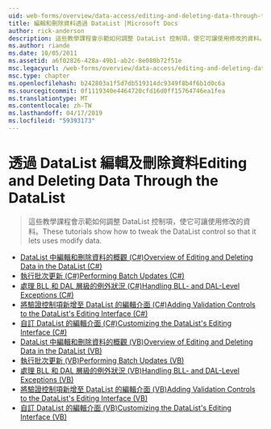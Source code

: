```yaml
---
uid: web-forms/overview/data-access/editing-and-deleting-data-through-the-datalist/index
title: 編輯和刪除資料透過 DataList |Microsoft Docs
author: rick-anderson
description: 這些教學課程會示範如何調整 DataList 控制項，使它可讓使用修改的資料。
ms.author: riande
ms.date: 10/05/2011
ms.assetid: a6f02826-428a-49b1-ab2c-8e080b72f51e
msc.legacyurl: /web-forms/overview/data-access/editing-and-deleting-data-through-the-datalist
msc.type: chapter
ms.openlocfilehash: b242803a1f5d7db519314dc9349f8b4f6b1d0c6a
ms.sourcegitcommit: 0f1119340e4464720cfd16d0ff15764746ea1fea
ms.translationtype: MT
ms.contentlocale: zh-TW
ms.lasthandoff: 04/17/2019
ms.locfileid: "59393173"
---
```

# <a name="editing-and-deleting-data-through-the-datalist"></a><span data-ttu-id="dea90-103">透過 DataList 編輯及刪除資料</span><span class="sxs-lookup"><span data-stu-id="dea90-103">Editing and Deleting Data Through the DataList</span></span>

> <span data-ttu-id="dea90-104">這些教學課程會示範如何調整 DataList 控制項，使它可讓使用修改的資料。</span><span class="sxs-lookup"><span data-stu-id="dea90-104">These tutorials show how to tweak the DataList control so that it lets uses modify data.</span></span>


- [<span data-ttu-id="dea90-105">DataList 中編輯和刪除資料的概觀 (C#)</span><span class="sxs-lookup"><span data-stu-id="dea90-105">Overview of Editing and Deleting Data in the DataList (C#)</span></span>](an-overview-of-editing-and-deleting-data-in-the-datalist-cs.md)
- [<span data-ttu-id="dea90-106">執行批次更新 (C#)</span><span class="sxs-lookup"><span data-stu-id="dea90-106">Performing Batch Updates (C#)</span></span>](performing-batch-updates-cs.md)
- [<span data-ttu-id="dea90-107">處理 BLL 和 DAL 層級的例外狀況 (C#)</span><span class="sxs-lookup"><span data-stu-id="dea90-107">Handling BLL- and DAL-Level Exceptions (C#)</span></span>](handling-bll-and-dal-level-exceptions-cs.md)
- [<span data-ttu-id="dea90-108">將驗證控制項新增至 DataList 的編輯介面 (C#)</span><span class="sxs-lookup"><span data-stu-id="dea90-108">Adding Validation Controls to the DataList's Editing Interface (C#)</span></span>](adding-validation-controls-to-the-datalist-s-editing-interface-cs.md)
- [<span data-ttu-id="dea90-109">自訂 DataList 的編輯介面 (C#)</span><span class="sxs-lookup"><span data-stu-id="dea90-109">Customizing the DataList's Editing Interface (C#)</span></span>](customizing-the-datalist-s-editing-interface-cs.md)
- [<span data-ttu-id="dea90-110">DataList 中編輯和刪除資料的概觀 (VB)</span><span class="sxs-lookup"><span data-stu-id="dea90-110">Overview of Editing and Deleting Data in the DataList (VB)</span></span>](an-overview-of-editing-and-deleting-data-in-the-datalist-vb.md)
- [<span data-ttu-id="dea90-111">執行批次更新 (VB)</span><span class="sxs-lookup"><span data-stu-id="dea90-111">Performing Batch Updates (VB)</span></span>](performing-batch-updates-vb.md)
- [<span data-ttu-id="dea90-112">處理 BLL 和 DAL 層級的例外狀況 (VB)</span><span class="sxs-lookup"><span data-stu-id="dea90-112">Handling BLL- and DAL-Level Exceptions (VB)</span></span>](handling-bll-and-dal-level-exceptions-vb.md)
- [<span data-ttu-id="dea90-113">將驗證控制項新增至 DataList 的編輯介面 (VB)</span><span class="sxs-lookup"><span data-stu-id="dea90-113">Adding Validation Controls to the DataList's Editing Interface (VB)</span></span>](adding-validation-controls-to-the-datalist-s-editing-interface-vb.md)
- [<span data-ttu-id="dea90-114">自訂 DataList 的編輯介面 (VB)</span><span class="sxs-lookup"><span data-stu-id="dea90-114">Customizing the DataList's Editing Interface (VB)</span></span>](customizing-the-datalist-s-editing-interface-vb.md)
